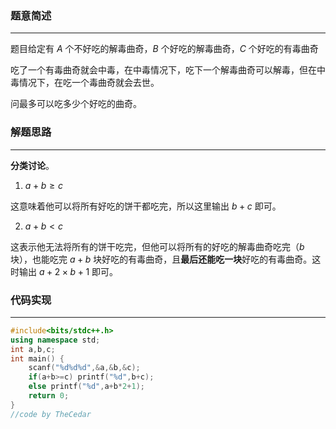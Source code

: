 ### 题意简述
------------

题目给定有 $A$ 个不好吃的解毒曲奇，$B$ 个好吃的解毒曲奇，$C$ 个好吃的有毒曲奇

吃了一个有毒曲奇就会中毒，在中毒情况下，吃下一个解毒曲奇可以解毒，但在中毒情况下，在吃一个毒曲奇就会去世。

问最多可以吃多少个好吃的曲奇。

### 解题思路
------------

**分类讨论**。

1. $a+b \geqslant c$

这意味着他可以将所有好吃的饼干都吃完，所以这里输出 $b+c$ 即可。

2. $a+b < c$

这表示他无法将所有的饼干吃完，但他可以将所有的好吃的解毒曲奇吃完（$b$ 块），也能吃完 $a+b$ 块好吃的有毒曲奇，且**最后还能吃一块**好吃的有毒曲奇。这时输出 $a + 2 \times b +1$ 即可。

### 代码实现
------------

``` cpp
#include<bits/stdc++.h>
using namespace std;
int a,b,c;
int main() {
	scanf("%d%d%d",&a,&b,&c);
	if(a+b>=c) printf("%d",b+c);
	else printf("%d",a+b*2+1);
	return 0;
}
//code by TheCedar
```